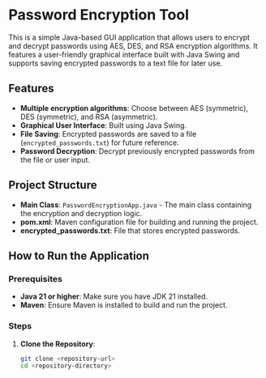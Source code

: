# Password Encryption Tool

This is a simple Java-based GUI application that allows users to encrypt and decrypt passwords using AES, DES, and RSA encryption algorithms. It features a user-friendly graphical interface built with Java Swing and supports saving encrypted passwords to a text file for later use.

## Features

- **Multiple encryption algorithms**: Choose between AES (symmetric), DES (symmetric), and RSA (asymmetric).
- **Graphical User Interface**: Built using Java Swing.
- **File Saving**: Encrypted passwords are saved to a file (`encrypted_passwords.txt`) for future reference.
- **Password Decryption**: Decrypt previously encrypted passwords from the file or user input.

## Project Structure

- **Main Class**: `PasswordEncryptionApp.java` - The main class containing the encryption and decryption logic.
- **pom.xml**: Maven configuration file for building and running the project.
- **encrypted_passwords.txt**: File that stores encrypted passwords.

## How to Run the Application

### Prerequisites

- **Java 21 or higher**: Make sure you have JDK 21 installed.
- **Maven**: Ensure Maven is installed to build and run the project.

### Steps

1. **Clone the Repository**:
   ```bash
   git clone <repository-url>
   cd <repository-directory>

